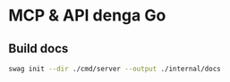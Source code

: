# MCP & API denga Go



## Build docs

```bash
swag init --dir ./cmd/server --output ./internal/docs
```

